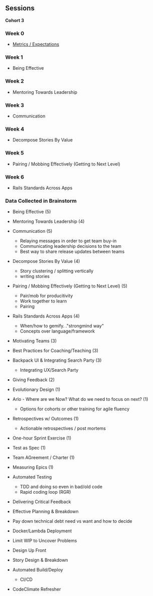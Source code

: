 ## Sessions
**Cohort 3**

### Week 0 

* [Metrics / Expectations](../topics/team_metrics.md)

### Week 1

* Being Effective

### Week 2

* Mentoring Towards Leadership

### Week 3

* Communication

### Week 4

* Decompose Stories By Value

### Week 5

* Pairing / Mobbing Effectively (Getting to Next Level)

### Week 6

* Rails Standards Across Apps


### Data Collected in Brainstorm

* Being Effective (5)
* Mentoring Towards Leadership (4)
* Communication (5)
  * Relaying messages in order to get team buy-in
  * Communicating leadership decisions to the team
  * Best way to share release updates between teams
* Decompose Stories By Value (4)
  * Story clustering / splitting vertically
  * writing stories
* Pairing / Mobbing Effectively (Getting to Next Level) (5)
  * Pair/mob for producitivity
  * Work together to learn
  * Pairing
* Rails Standards Across Apps (4)
  * When/how to gemify. ."strongmind way"
  * Concepts over language/framework

* Motivating Teams (3)
* Best Practices for Coaching/Teaching (3)
* Backpack UI & Integrating Search Party (3)
  * Integrating UX/Search Party
* Giving Feedback (2)
* Evolutionary Design (1)
* Arlo - Where are we Now?  What do we need to focus on next? (1)
    * Options for cohorts or other training for agile fluency
* Retrospectives w/ Outcomes (1)
    * Actionable retrospectives / post mortems
* One-hour Sprint Exercise (1)
* Test as Spec (1)
* Team AGreement / Charter (1)
* Measuring Epics (1)
* Automated Testing
  * TDD and doing so even in bad/old code
  * Rapid coding loop (RGR)
* Delivering Critical Feedback
* Effective Planning & Breakdown
* Pay down technical debt need vs want and how to decide
* Docker/Lambda Deployment
* Limit WIP to Uncover Problems
* Design Up Front
* Story Design & Breakdown
* Automated Build/Deploy
  * CI/CD
* CodeClimate Refresher
